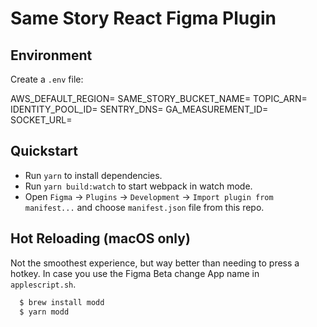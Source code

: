 # Same Story React Figma Plugin

## Environment

Create a `.env` file:

AWS_DEFAULT_REGION=
SAME_STORY_BUCKET_NAME=
TOPIC_ARN=
IDENTITY_POOL_ID=
SENTRY_DNS=
GA_MEASUREMENT_ID=
SOCKET_URL=

## Quickstart

- Run `yarn` to install dependencies.
- Run `yarn build:watch` to start webpack in watch mode.
- Open `Figma` -> `Plugins` -> `Development` -> `Import plugin from manifest...` and choose `manifest.json` file from this repo.

## Hot Reloading (macOS only)

Not the smoothest experience, but way better than needing to press a hotkey. In case you use the Figma Beta change App name in `applescript.sh`.

```sh
  $ brew install modd
  $ yarn modd
```
